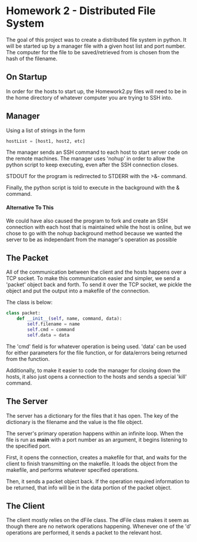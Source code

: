 # Homework 2 - Distributed File System

The goal of this project was to create a distributed file system in python.
It will be started up by a manager file with a given host list and port number.
The computer for the file to be saved/retrieved from is chosen from the hash of the filename.

## On Startup

In order for the hosts to start up, the Homework2.py files will need to be in the home directory of whatever computer you are trying to SSH into.

## Manager

Using a list of strings in the form
```python
hostList = [host1, host2, etc]
```
The manager sends an SSH command to each host to start server code on the remote machines.
The manager uses 'nohup' in order to allow the python script to keep executing, even after the SSH connection closes.

STDOUT for the program is redirrected to STDERR with the >&- command.

Finally, the python script is told to execute in the background with the & command.

#### Alternative To This

We could have also caused the program to fork and create an SSH connection with each host
that is maintained while the host is online, but we chose to go with the nohup background method because we wanted
the server to be as independant from the manager's operation as possible


## The Packet

All of the communication between the client and the hosts happens over a TCP socket.
To make this communication easier and simpler, we send a 'packet' object back and forth.
To send it over the TCP socket, we pickle the object and put the output into a makefile of the connection.

The class is below:
```python
class packet:
    def __init__(self, name, command, data):
        self.filename = name
        self.cmd = command
        self.data = data
```
The 'cmd' field is for whatever operation is being used. 'data' can be used for either
parameters for the file function, or for data/errors being returned from the function.

Additionally, to make it easier to code the manager for closing down the hosts, 
it also just opens a connection to the hosts and sends a special 'kill' command.

## The Server

The server has a dictionary for the files that it has open. The key of the dictionary is the filename
and the value is the file object.

The server's primary operation happens within an infinite loop. When the file is run as __main__
with a port number as an argument, it begins listening to the specified port.

First, it opens the connection, creates a makefile for that, and waits for the client to
finish transmitting on the makefile. It loads the object from the makefile, and performs
whatever specified operations.

Then, it sends a packet object back. If the operation required information to be returned,
that info will be in the data portion of the packet object.

## The Client

The client mostly relies on the dFile class. The dFile class makes it seem as though there
are no network operations happening. Whenever one of the 'd' operations are performed, it
sends a packet to the relevant host.